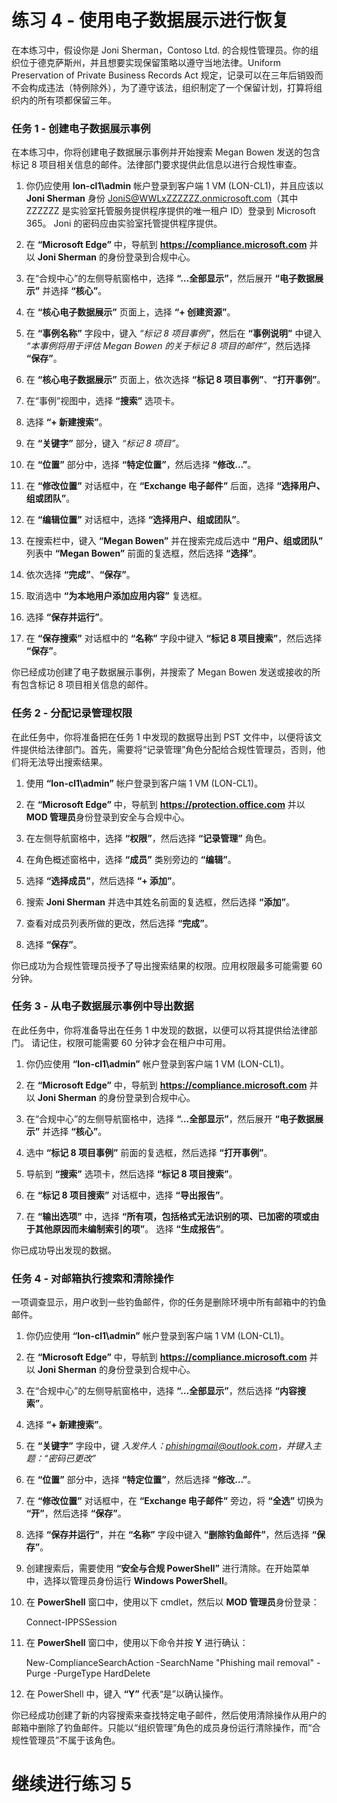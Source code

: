 ﻿# 练习 4 - 使用电子数据展示进行恢复

在本练习中，假设你是 Joni Sherman，Contoso Ltd. 的合规性管理员。你的组织位于德克萨斯州，并且想要实现保留策略以遵守当地法律。Uniform Preservation of Private Business Records Act 规定，记录可以在三年后销毁而不会构成违法（特例除外），为了遵守该法，组织制定了一个保留计划，打算将组织内的所有项都保留三年。

### 任务 1 - 创建电子数据展示事例

在本练习中，你将创建电子数据展示事例并开始搜索 Megan Bowen 发送的包含标记 8 项目相关信息的邮件。法律部门要求提供此信息以进行合规性审查。

1. 你仍应使用 **lon-cl1\admin** 帐户登录到客户端 1 VM (LON-CL1)，并且应该以 **Joni Sherman** 身份 JoniS@WWLxZZZZZZ.onmicrosoft.com（其中 ZZZZZZ 是实验室托管服务提供程序提供的唯一租户 ID）登录到 Microsoft 365。  Joni 的密码应由实验室托管提供程序提供。 

2. 在 **“Microsoft Edge”** 中，导航到 **https://compliance.microsoft.com** 并以 **Joni Sherman** 的身份登录到合规中心。

3. 在“合规中心”的左侧导航窗格中，选择 **“…全部显示”**，然后展开 **“电子数据展示”** 并选择 **“核心”**。

4. 在 **“核心电子数据展示”** 页面上，选择 **“+ 创建资源”**。

5. 在 **“事例名称”** 字段中，键入 *“标记 8 项目事例”*，然后在 **“事例说明”** 中键入 *“本事例将用于评估 Megan Bowen 的关于标记 8 项目的邮件”*，然后选择 **“保存”**。

6. 在 **“核心电子数据展示”** 页面上，依次选择 **“标记 8 项目事例”**、**“打开事例”**。

7. 在“事例”视图中，选择 **“搜索”** 选项卡。

8. 选择 **“+ 新建搜索”**。

9. 在 **“关键字”** 部分，键入 *“标记 8 项目”*。

10. 在 **“位置”** 部分中，选择 **“特定位置”**，然后选择 **“修改…”**。

11. 在 **“修改位置”** 对话框中，在 **“Exchange 电子邮件”** 后面，选择 **“选择用户、组或团队”**。

12. 在 **“编辑位置”** 对话框中，选择 **“选择用户、组或团队”**。

13. 在搜索栏中，键入 **“Megan Bowen”** 并在搜索完成后选中 **“用户、组或团队”** 列表中 **“Megan Bowen”** 前面的复选框，然后选择 **“选择”**。

14. 依次选择 **“完成”**、**“保存”**。

15. 取消选中 **“为本地用户添加应用内容”** 复选框。

16. 选择 **“保存并运行”**。

17. 在 **“保存搜索”** 对话框中的 **“名称”** 字段中键入 **“标记 8 项目搜索”**，然后选择 **“保存”**。

你已经成功创建了电子数据展示事例，并搜索了 Megan Bowen 发送或接收的所有包含标记 8 项目相关信息的邮件。

### 任务 2 - 分配记录管理权限

在此任务中，你将准备把在任务 1 中发现的数据导出到 PST 文件中，以便将该文件提供给法律部门。首先，需要将“记录管理”角色分配给合规性管理员，否则，他们将无法导出搜索结果。

1. 使用 **“lon-cl1\admin”** 帐户登录到客户端 1 VM (LON-CL1)。

2. 在 **“Microsoft Edge”** 中，导航到 **https://protection.office.com** 并以 **MOD 管理员**身份登录到安全与合规中心。

3. 在左侧导航窗格中，选择 **“权限”**，然后选择 **“记录管理”** 角色。

4. 在角色概述窗格中，选择 **“成员”** 类别旁边的 **“编辑”**。

5. 选择 **“选择成员”**，然后选择 **“+ 添加”**。
 
6. 搜索 **Joni Sherman** 并选中其姓名前面的复选框，然后选择 **“添加”**。

7. 查看对成员列表所做的更改，然后选择 **“完成”**。

8. 选择 **“保存”**。

你已成功为合规性管理员授予了导出搜索结果的权限。应用权限最多可能需要 60 分钟。

### 任务 3 - 从电子数据展示事例中导出数据

在此任务中，你将准备导出在任务 1 中发现的数据，以便可以将其提供给法律部门。  请记住，权限可能需要 60 分钟才会在租户中可用。

1. 你仍应使用 **“lon-cl1\admin”** 帐户登录到客户端 1 VM (LON-CL1)。

2. 在 **“Microsoft Edge”** 中，导航到 **https://compliance.microsoft.com** 并以 **Joni Sherman** 的身份登录到合规中心。

3. 在“合规中心”的左侧导航窗格中，选择 **“…全部显示”**，然后展开 **“电子数据展示”** 并选择 **“核心”**。

4. 选中 **“标记 8 项目事例”** 前面的复选框，然后选择 **“打开事例”**。

5. 导航到 **“搜索”** 选项卡，然后选择 **“标记 8 项目搜索”**。

6. 在 **“标记 8 项目搜索”** 对话框中，选择 **“导出报告”**。

7. 在 **“输出选项”** 中，选择 **“所有项，包括格式无法识别的项、已加密的项或由于其他原因而未编制索引的项”**。  选择 **“生成报告”**。

你已成功导出发现的数据。

### 任务 4 - 对邮箱执行搜索和清除操作

一项调查显示，用户收到一些钓鱼邮件，你的任务是删除环境中所有邮箱中的钓鱼邮件。

1. 你仍应使用 **“lon-cl1\admin”** 帐户登录到客户端 1 VM (LON-CL1)。

2. 在 **“Microsoft Edge”** 中，导航到 **https://compliance.microsoft.com** 并以 **Joni Sherman** 的身份登录到合规中心。

3. 在“合规中心”的左侧导航窗格中，选择 **“…全部显示”**，然后选择 **“内容搜索”**。

4. 选择 **“+ 新建搜索”**。

5. 在 **“关键字”** 字段中，键 *入发件人：phishingmail@outlook.com，并键入主题：“密码已更改”*

6. 在 **“位置”** 部分中，选择 **“特定位置”**，然后选择 **“修改…”**。

7. 在 **“修改位置”** 对话框中，在 **“Exchange 电子邮件”** 旁边，将 **“全选”** 切换为 **“开”**，然后选择 **“保存”**。

8. 选择 **“保存并运行”**，并在 **“名称”** 字段中键入 **“删除钓鱼邮件”**，然后选择 **“保存”**。

9. 创建搜索后，需要使用 **“安全与合规 PowerShell”** 进行清除。在开始菜单中，选择以管理员身份运行 **Windows PowerShell**。

10. 在 **PowerShell** 窗口中，使用以下 cmdlet，然后以 **MOD 管理员**身份登录：

	Connect-IPPSSession

11. 在 **PowerShell** 窗口中，使用以下命令并按 **Y** 进行确认：

	New-ComplianceSearchAction -SearchName "Phishing mail removal" -Purge -PurgeType HardDelete

12. 在 PowerShell 中，键入 **“Y”** 代表“是”以确认操作。

你已经成功创建了新的内容搜索来查找特定电子邮件，然后使用清除操作从用户的邮箱中删除了钓鱼邮件。只能以“组织管理”角色的成员身份运行清除操作，而“合规性管理员”不属于该角色。

# 继续进行练习 5